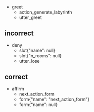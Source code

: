 ##
* greet
  - action_generate_labyrinth
  - utter_greet
    
## incorrect
* deny
  - slot{"name": null}
  - slot{"n_rooms": null}
  - utter_lose
  
## correct
* affirm
  - next_action_form
  - form{"name": "next_action_form"}
  - form{"name": null}